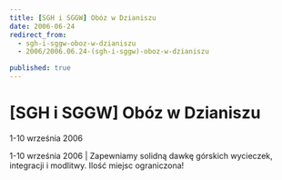 ```yaml
---
title: [SGH i SGGW] Obóz w Dzianiszu
date: 2006-06-24
redirect_from: 
  - sgh-i-sggw-oboz-w-dzianiszu
  - 2006/2006.06.24-(sgh-i-sggw)-oboz-w-dzianiszu

published: true
---
```




# [SGH i SGGW] Obóz w Dzianiszu

<time>1-10 września 2006</time>

1-10 września 2006 | Zapewniamy solidną dawkę górskich wycieczek, integracji i modlitwy. Ilość miejsc ograniczona!

<!--CONTENT FROM OLD SERVER (jos before 2013): 1-10 września 2006 | Zapewniamy solidną dawkę górskich wycieczek, integracji i modlitwy. Ilość miejsc ograniczona!
-->

<!--{{json:{"created_date":"2006-06-24 00:34:12","publish_down":"0000-00-00 00:00:00","id":"370"}}}-->